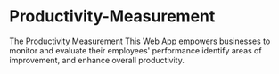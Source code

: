 # Productivity-Measurement
 The Productivity Measurement  This Web App empowers businesses to monitor and evaluate their employees' performance  identify areas of improvement, and enhance overall productivity.
